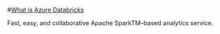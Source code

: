 #[What is Azure Databricks](https://azure.microsoft.com/en-us/services/databricks/)

Fast, easy, and collaborative Apache SparkTM–based analytics service.



